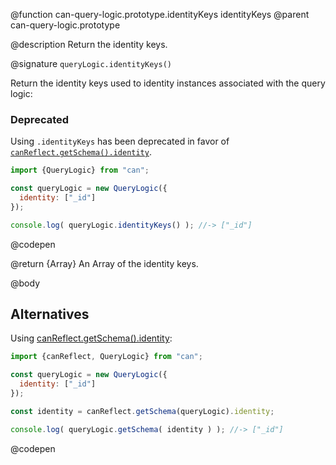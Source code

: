 @function can-query-logic.prototype.identityKeys identityKeys
@parent can-query-logic.prototype


@description Return the identity keys.

@signature `queryLogic.identityKeys()`

  Return the identity keys used to identity instances associated with the query logic:

  <section class="warnings">
  <div class="deprecated warning">
  <h3>Deprecated</h3>
  <div class="signature-wrapper">
  <p>Using <code>.identityKeys</code> has been deprecated in favor of <code><a href="can-reflect.getSchema.html" title="Returns the schema for a type or value.">canReflect.getSchema().identity</a></code>.
  </div>
  </div>
  </section>

  ```js
  import {QueryLogic} from "can";

  const queryLogic = new QueryLogic({
    identity: ["_id"]
  });

  console.log( queryLogic.identityKeys() ); //-> ["_id"]
  ```
  @codepen

  @return {Array<String>} An Array of the identity keys.

@body

## Alternatives

Using [canReflect.getSchema().identity](can-reflect.getSchema.html):

```js
import {canReflect, QueryLogic} from "can";

const queryLogic = new QueryLogic({
  identity: ["_id"]
});

const identity = canReflect.getSchema(queryLogic).identity;

console.log( queryLogic.getSchema( identity ) ); //-> ["_id"]
```
@codepen